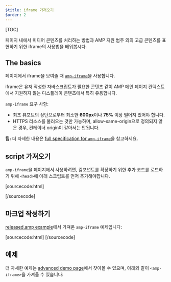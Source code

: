 ```yaml
---
$title: iframe 가져오기
$order: 2
---
```

[TOC]

페이지 내에서 미디어 콘텐츠를 처리하는 방법과 AMP 지원 범주 외의 고급 콘텐츠를 표현하기 위한 iframe의 사용법을 배워봅시다.

## The basics

페이지에서 iframe을 보여줄 때 [`amp-iframe`](/docs/reference/components/amp-iframe.html)을 사용합니다.

iframe은 유저 작성한 자바스크립트가 필요한 콘텐츠 같이 AMP 메인 페이지 컨텍스트에서 지원하지 않는 디스플레이 콘텐츠에서 특히 유용합니다.

`amp-iframe` 요구 사항:

* 최초 뷰포트의 상단으로부터 최소한 **600px**이나 **75%** 이상 떨어져 있어야 합니다.
* HTTPS 리소스를 불러오는 것만 가능하며, allow-same-origin으로 정의되지 않은 경우,
컨테이너 origin이 같아서는 안됩니다.

<aside class="note">
  <strong>팁:</strong>
  <span>더 자세한 내용은 <a href="/docs/reference/components/amp-iframe.html">full specification for <code>amp-iframe</code></a>을 참고하세요.</span>
</aside>

## script 가져오기

`amp-iframe`을 페이지에서 사용하려면,
컴포넌트를 확장하기 위한 추가 코드를 로드하기 위해 `<head>`에 아래 스크립트를 먼저 추가해야합니다.

[sourcecode:html]
<script async custom-element="amp-iframe"
  src="https://cdn.ampproject.org/v0/amp-iframe-0.1.js"></script>
[/sourcecode]

## 마크업 작성하기

[released.amp example](https://github.com/ampproject/amphtml/blob/master/examples/released.amp.html)에서 가져온
`amp-iframe` 예제입니다:

[sourcecode:html]
<amp-iframe width=300 height=300
    sandbox="allow-scripts allow-same-origin allow-popups allow-popups-to-escape-sandbox"
    layout="responsive"
    frameborder="0"
    src="https://www.google.com/maps/embed/v1/place?key=AIzaSyDG9YXIhKBhqclZizcSzJ0ROiE0qgVfwzI&q=Alameda,%20CA">
</amp-iframe>
[/sourcecode]

## 예제

더 자세한 예제는 [advanced demo page](https://ampbyexample.com/components/amp-iframe/)에서 찾아볼 수 있으며,
아래와 같이 `<amp-iframe>`을 가져올 수 있습니다:

<amp-iframe width=300 height=300
    sandbox="allow-scripts allow-same-origin"
    layout="responsive"
    frameborder="0"
    src="https://ampbyexample.com/components/amp-iframe/">
</amp-iframe>